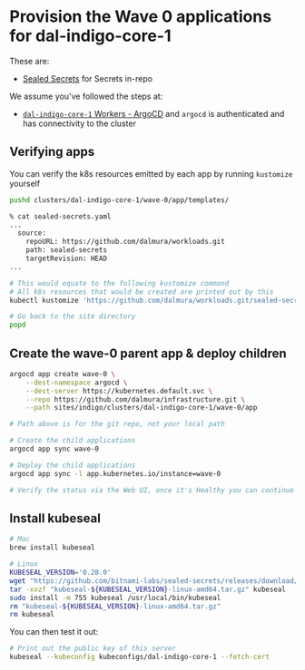 # Provision the Wave 0 applications for dal-indigo-core-1

These are:
* [Sealed Secrets](https://github.com/bitnami-labs/sealed-secrets/) for Secrets in-repo

We assume you've followed the steps at:
* [`dal-indigo-core-1` Workers - ArgoCD](INDIGO-CORE-1-WORKERS-ARGOCD.md) and `argocd` is authenticated and has connectivity to the cluster

## Verifying apps

You can verify the k8s resources emitted by each app by running `kustomize` yourself
```bash
pushd clusters/dal-indigo-core-1/wave-0/app/templates/

% cat sealed-secrets.yaml
...
  source:
    repoURL: https://github.com/dalmura/workloads.git
    path: sealed-secrets
    targetRevision: HEAD
...

# This would equate to the following kustomize command
# All k8s resources that would be created are printed out by this
kubectl kustomize 'https://github.com/dalmura/workloads.git/sealed-secrets?ref=HEAD'

# Go back to the site directory
popd
```

## Create the wave-0 parent app & deploy children
```bash
argocd app create wave-0 \
    --dest-namespace argocd \
    --dest-server https://kubernetes.default.svc \
    --repo https://github.com/dalmura/infrastructure.git \
    --path sites/indigo/clusters/dal-indigo-core-1/wave-0/app

# Path above is for the git repo, not your local path

# Create the child applications
argocd app sync wave-0

# Deploy the child applications
argocd app sync -l app.kubernetes.io/instance=wave-0

# Verify the status via the Web UI, once it's Healthy you can continue
```

## Install kubeseal
```bash
# Mac
brew install kubeseal

# Linux
KUBESEAL_VERSION='0.28.0'
wget "https://github.com/bitnami-labs/sealed-secrets/releases/download/v${KUBESEAL_VERSION}/kubeseal-${KUBESEAL_VERSION}-linux-amd64.tar.gz"
tar -xvzf "kubeseal-${KUBESEAL_VERSION}-linux-amd64.tar.gz" kubeseal
sudo install -m 755 kubeseal /usr/local/bin/kubeseal
rm "kubeseal-${KUBESEAL_VERSION}-linux-amd64.tar.gz"
rm kubeseal
```

You can then test it out:
```bash
# Print out the public key of this server
kubeseal --kubeconfig kubeconfigs/dal-indigo-core-1 --fetch-cert
```
